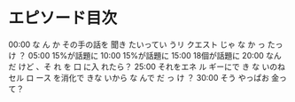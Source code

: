 # エピソード目次

00:00  な ん か その手の話を 聞き たいってい うリ クエスト じゃ な か っ たっ け ？
05:00 15%が話題に
10:00 15%が話題に
15:00 18個が話題に
20:00  なん だ けど 、そ れ を 口 に入 れたら？
25:00  それをエネ ル ギーにで き な いのねセル ロ ース を消化で きな いから な んで だ っ け ？
30:00 そう やっぱお 金って？